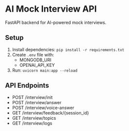 # AI Mock Interview API

FastAPI backend for AI-powered mock interviews.

## Setup
1. Install dependencies: `pip install -r requirements.txt`
2. Create `.env` file with:
   - MONGODB_URI
   - OPENAI_API_KEY
3. Run: `uvicorn main:app --reload`

## API Endpoints
- POST /interview/init
- POST /interview/answer
- POST /interview/voice-answer
- GET /interview/feedback/{session_id}
- GET /interview/topics
- GET /interview/logs 